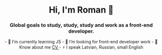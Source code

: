   <h1 align='center'> Hi, I'm Roman 👋</h1>

 <h3 align='center'> Global goals to study, study, study and work as a front-end developer.</h3>

<div align='center'>
- 🌱 I’m currently learning JS
- 🤔 I’m looking for front-end developer work
- 💬 Know about me <a href='https://files.fm/u/42q6x9fpqa'>CV </a>
- ⚡ I speak Latvian, Russian, small English
</div>
